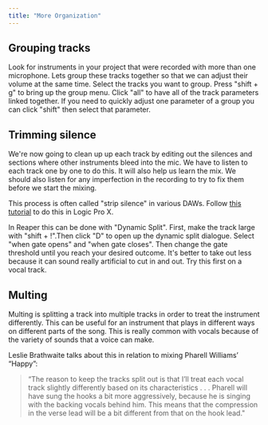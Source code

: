 ```yaml
---
title: "More Organization"
---
```


## Grouping tracks

Look for instruments in your project that were recorded with more than one microphone. Lets group these tracks together so that we can adjust their volume at the same time. Select the tracks you want to group. Press "shift + g" to bring up the group menu. Click "all" to have all of the track parameters linked together. If you need to quickly adjust one parameter of a group you can click "shift" then select that parameter.

## Trimming silence

We're now going to clean up up each track by editing out the silences and sections where other instruments bleed into the mic. We have to listen to each track one by one to do this. It will also help us learn the mix. We should also listen for any imperfection in the recording to try to fix them before we start the mixing.

This process is often called "strip silence" in various DAWs. Follow [this tutorial](https://www.youtube.com/watch?v=T1FIzLPMzRA) to do this in Logic Pro X.

In Reaper this can be done with "Dynamic Split". First, make the track large with "shift + !".Then click "D" to open up the dynamic split dialogue. Select "when gate opens" and "when gate closes". Then change the gate threshold until you reach your desired outcome. It's better to take out less because it can sound really artificial to cut in and out. Try this first on a vocal track.

## Multing

Multing is splitting a track into multiple tracks in order to treat the instrument differently. This can be useful for an instrument that plays in different ways on different parts of the song. This is really common with vocals because of the variety of sounds that a voice can make.

Leslie Brathwaite talks about this in relation to mixing Pharell Williams’ “Happy”:

> “The reason to keep the tracks split out is that I’ll treat each vocal track slightly differently based on its characteristics . . . Pharell will have sung the hooks a bit more aggressively, because he is singing with the backing vocals behind him. This means that the compression in the verse lead will be a bit different from that on the hook lead."
